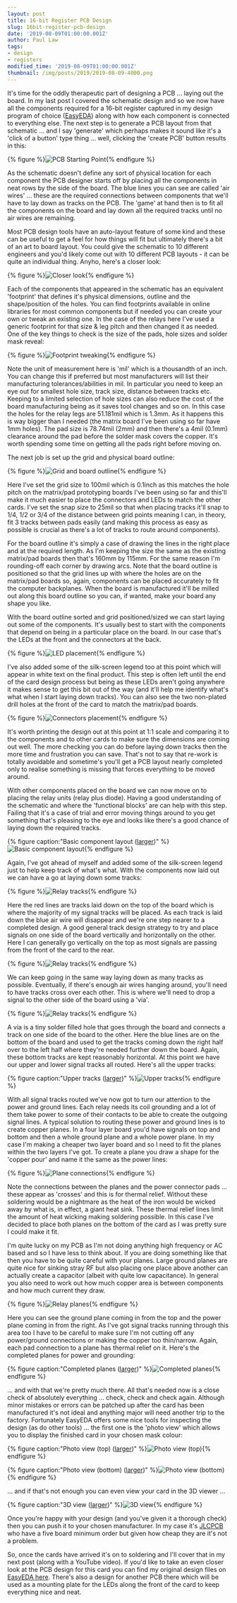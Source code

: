 ```yaml
---
layout: post
title: 16-bit Register PCB Design
slug: 16bit-register-pcb-design
date: '2019-08-09T01:00:00.001Z'
author: Paul Law
tags:
- design
- registers
modified_time: '2019-08-09T01:00:00.001Z'
thumbnail: /img/posts/2019/2019-08-09-4000.png
---
```


It's time for the oddly therapeutic part of designing a PCB ... laying out the board. In my last post I covered the
schematic design and so we now have all the components required for a 16-bit register captured in my design program of
choice ([EasyEDA](https://easyeda.com)) along with how each component is connected to everything else. The next step is to
generate a PCB layout from that schematic ... and I say 'generate' which perhaps makes it sound like it's a 'click of a
button' type thing ... well, clicking the 'create PCB' button results in this:

{% figure %}![PCB Starting Point](/assets/img/posts/2019/2019-08-09-0000.png){% endfigure %}

As the schematic doesn't define any sort of physical location for each component the PCB designer starts off by placing all
the components in neat rows by the side of the board. The blue lines you can see are called 'air wires' ... these are the
required connections between components that we'll have to lay down as tracks on the PCB. The 'game' at hand then is to fit
all the components on the board and lay down all the required tracks until no air wires are remaining.

Most PCB design tools have an auto-layout feature of some kind and these can be useful to get a feel for how things will
fit but ultimately there's a bit of an art to board layout. You could give the schematic to 10 different engineers and
you'd likely come out with 10 different PCB layouts - it can be quite an individual thing. Anyho, here's a closer look:

{% figure %}![Closer look](/assets/img/posts/2019/2019-08-09-0001.png){% endfigure %}

Each of the components that appeared in the schematic has an equivalent 'footprint' that defines it's physical dimensions,
outline and the shape/position of the holes. You can find footprints available in online libraries for most common
components but if needed you can create your own or tweak an existing one. In the case of the relays here I've used a
generic footprint for that size & leg pitch and then changed it as needed. One of the key things to check is the size of the
pads, hole sizes and solder mask reveal:

{% figure %}![Footprint tweaking](/assets/img/posts/2019/2019-08-09-0002.png){% endfigure %}

Note the unit of measurement here is 'mil' which is a thousandth of an inch. You can change this if preferred but most
manufacturers will list their manufacturing tolerances/abilities in mil. In particular you need to keep an eye out for
smallest hole size, track size, distance between tracks etc. Keeping to a limited selection of hole sizes can also reduce the
cost of the board manufacturing being as it saves tool changes and so on. In this case the holes for the relay legs are
51.181mil which is 1.3mm. As it happens this is way bigger than I needed (the matrix board I've been using so far have 1mm
holes). The pad size is 78.74mil (2mm) and then there's a 4mil (0.1mm) clearance around the pad before the solder mask covers
the copper. It's worth spending some time on getting all the pads right before moving on.

The next job is set up the grid and physical board outline:

{% figure %}![Grid and board outline](/assets/img/posts/2019/2019-08-09-0003.png){% endfigure %}

Here I've set the grid size to 100mil which is 0.1inch as this matches the hole pitch on the matrix/pad prototyping boards
I've been using so far and this'll make it much easier to place the connectors and LEDs to match the other cards. I've set
the snap size to 25mil so that when placing tracks it'll snap to 1/4, 1/2 or 3/4 of the distance between grid points meaning
I can, in theory, fit 3 tracks between pads easily (and making this process as easy as possible is crucial as there's a
lot of tracks to route around components).

For the board outline it's simply a case of drawing the lines in the right place and at the required length. As I'm keeping
the size the same as the existing matrix/pad boards then that's 160mm by 115mm. For the same reason I'm rounding-off each
corner by drawing arcs. Note that the board outline is positioned so that the grid lines up with where the holes are on
the matrix/pad boards so, again, components can be placed accurately to fit the computer backplanes. When the board is
manufactured it'll be milled out along this board outline so you can, if wanted, make your board any shape you like.

With the board outline sorted and grid positioned/sized we can start laying out some of the components. It's usually best to
start with the components that depend on being in a particular place on the board. In our case that's the LEDs at the front
and the connectors at the back.

{% figure %}![LED placement](/assets/img/posts/2019/2019-08-09-0004.png){% endfigure %}

I've also added some of the silk-screen legend too at this point which will appear in white text on the final product. This
step is often left until the end of the card design process but being as these LEDs aren't going anywhere it makes sense to
get this bit out of the way (and it'll help me identify what's what when I start laying down tracks). You can also see the
two non-plated drill holes at the front of the card to match the matrix/pad boards.

{% figure %}![Connectors placement](/assets/img/posts/2019/2019-08-09-0005.png){% endfigure %}

It's worth printing the design out at this point at 1:1 scale and comparing it to the components and to other cards to make
sure the dimensions are coming out well. The more checking you can do before laying down tracks then the more time and
frustration you can save. That's not to say that re-work is totally avoidable and sometime's you'll get a PCB layout nearly
completed only to realise something is missing that forces everything to be moved around.

With other components placed on the board we can now move on to placing the relay units (relay plus diode). Having a good
understanding of the schematic and where the 'functional blocks' are can help with this step. Failing that it's a case of
trial and error moving things around to you get something that's pleasing to the eye and looks like there's a good chance
of laying down the required tracks.

{% figure caption:"Basic component layout ([larger](/assets/img/posts/2019/2019-08-09-1006.png))" %}![Basic component layout](/assets/img/posts/2019/2019-08-09-0006.png){% endfigure %}

Again, I've got ahead of myself and added some of the silk-screen legend just to help keep track of what's what. With the
components now laid out we can have a go at laying down some tracks:

{% figure %}![Relay tracks](/assets/img/posts/2019/2019-08-09-0007.png){% endfigure %}

Here the red lines are tracks laid down on the top of the board which is where the majority of my signal tracks will be
placed. As each track is laid down the blue air wire will disappear and we're one step nearer to a completed design. A
good general track design strategy to try and place signals on one side of the board vertically and horizontally on the
other. Here I can generally go vertically on the top as most signals are passing from the front of the card to the rear.

{% figure %}![Relay tracks](/assets/img/posts/2019/2019-08-09-0008.png){% endfigure %}

We can keep going in the same way laying down as many tracks as possible. Eventually, if there's enough air wires hanging
around, you'll need to have tracks cross over each other. This is where we'll need to drop a signal to the other side of
the board using a 'via'.

{% figure %}![Relay tracks](/assets/img/posts/2019/2019-08-09-0010.png){% endfigure %}

A via is a tiny solder filled hole that goes through the board and connects a track on one side of the board to the other.
Here the blue lines are on the bottom of the board and used to get the tracks coming down the right half over to the left
half where they're needed further down the board. Again, these bottom tracks are kept reasonably horizontal. At this point
we have our upper and lower signal tracks all routed. Here's all the upper tracks:

{% figure caption:"Upper tracks ([larger](/assets/img/posts/2019/2019-08-09-1009.png))" %}![Upper tracks](/assets/img/posts/2019/2019-08-09-0009.png){% endfigure %}

With all signal tracks routed we've now got to turn our attention to the power and ground lines. Each relay needs its coil
grounding and a lot of them take power to some of their contacts to be able to create the outgoing signal lines. A typical
solution to routing these power and ground lines is to create copper planes. In a four layer board you'd have signals on
top and bottom and then a whole ground plane and a whole power plane. In my case I'm making a cheaper two layer board and so
I need to fit the planes within the two layers I've got. To create a plane you draw a shape for the 'copper pour' and name it
the same as the power lines:

{% figure %}![Plane connections](/assets/img/posts/2019/2019-08-09-0011.png){% endfigure %}

Note the connections between the planes and the power connector pads ... these appear as 'crosses' and this is for thermal
relief. Without these soldering would be a nightmare as the heat of the iron would be wicked away by what is, in effect, a
giant heat sink. These thermal relief lines limit the amount of heat wicking making soldering possible. In this case I've
decided to place both planes on the bottom of the card as I was pretty sure I could make it fit.

I'm quite lucky on my PCB as I'm not doing anything high frequency or AC based and so I have less to think about. If you are
doing something like that then you have to be quite careful with your planes. Large ground planes are quite nice for sinking
stray RF but also placing one place above another can actually create a capacitor (albeit with quite low capacitance). In
general you also need to work out how much copper area is between components and how much current they draw.

{% figure %}![Relay planes](/assets/img/posts/2019/2019-08-09-0012.png){% endfigure %}

Here you can see the ground plane coming in from the top and the power plane coming in from the right. As I've got signal
tracks running through this area too I have to be careful to make sure I'm not cutting off any power/ground connections or
making the copper too thin/narrow. Again, each pad connection to a plane has thermal relief on it. Here's the completed
planes for power and grounding:

{% figure caption:"Completed planes ([larger](/assets/img/posts/2019/2019-08-09-1013.png))" %}![Completed planes](/assets/img/posts/2019/2019-08-09-0013.png){% endfigure %}

... and with that we're pretty much there. All that's needed now is a close check of absolutely everything ... check, check
and check again. Although minor mistakes or errors can be patched up after the card has been manufactured it's not ideal and
anything major will need another trip to the factory. Fortunately EasyEDA offers some nice tools for inspecting the design
(as do other tools) ... the first one is the 'photo view' which allows you to display the finished card in your chosen mask
colour:

{% figure caption:"Photo view (top) ([larger](/assets/img/posts/2019/2019-08-09-1014.png))" %}![Photo view (top)](/assets/img/posts/2019/2019-08-09-0014.png){% endfigure %}

{% figure caption:"Photo view (bottom) ([larger](/assets/img/posts/2019/2019-08-09-1015.png))" %}![Photo view (bottom)](/assets/img/posts/2019/2019-08-09-0015.png){% endfigure %}

... and if that's not enough you can even view your card in the 3D viewer ...

{% figure caption:"3D view ([larger](/assets/img/posts/2019/2019-08-09-1016.png))" %}![3D view](/assets/img/posts/2019/2019-08-09-0016.png){% endfigure %}

Once you're happy with your design (and you've given it a thorough check) then you can push it to your chosen manufacturer. In
my case it's [JLCPCB](https://jlcpcb.com) who have a five board minimum order but given how cheap they are it's not a problem.

So, once the cards have arrived it's on to soldering and I'll cover that in my next post (along with a YouTube video). If
you'd like to take an even closer look at the PCB design for this card you can find my original design files on
[EasyEDA here](https://easyeda.com/paul_6392/relay-computer-y-backplane-registers). There's also a design for another PCB
there which will be used as a mounting plate for the LEDs along the front of the card to keep everything nice and neat.
